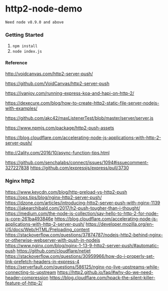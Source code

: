 # http2-node-demo

`Need node v8.9.0 and above`

### Getting Started

 1. `npm install`
 1. `node index.js`

#### Reference

http://voidcanvas.com/http2-server-push/

https://github.com/VoidCanvas/http2-server-push

https://ivanjov.com/running-express-koa-and-hapi-on-http-2/

https://dexecure.com/blog/how-to-create-http2-static-file-server-nodejs-with-examples/

https://github.com/akc42/maxListenerTest/blob/master/server/server.js

https://www.npmjs.com/package/http2-push-assets

https://blog.cloudflare.com/accelerating-node-js-applications-with-http-2-server-push/

http://2ality.com/2016/10/async-function-tips.html

https://github.com/senchalabs/connect/issues/1094#issuecomment-327227838
https://github.com/expressjs/express/pull/3730

### Nginx http2
https://www.keycdn.com/blog/http-preload-vs-http2-push
https://ops.tips/blog/nginx-http2-server-push/
https://dzone.com/articles/introducing-http2-server-push-with-nginx-1139
https://jakearchibald.com/2017/h2-push-tougher-than-i-thought/
https://medium.com/the-node-js-collection/say-hello-to-http-2-for-node-js-core-261ba493846e
https://blog.cloudflare.com/accelerating-node-js-applications-with-http-2-server-push/
https://developer.mozilla.org/en-US/docs/Web/HTML/Preloading_content
https://stackoverflow.com/questions/37874787/nodejs-http2-behind-nginx-or-otherwise-webserver-with-push-in-nodejs
https://www.nginx.com/blog/nginx-1-13-9-http2-server-push/#automatic-push
https://github.com/cloudflare/netjet
https://stackoverflow.com/questions/30959966/how-do-i-properly-set-link-prefetch-headers-in-express-4
https://serverfault.com/questions/586125/nginx-no-live-upstreams-while-connecting-to-upstream
https://http2.github.io/faq/#why-do-we-need-header-compression
https://blog.cloudflare.com/hpack-the-silent-killer-feature-of-http-2/

